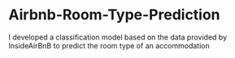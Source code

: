 # Airbnb-Room-Type-Prediction
I developed a classification model based on the data provided by InsideAirBnB to predict the room type of an accommodation

